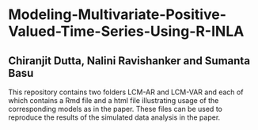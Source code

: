 # Modeling-Multivariate-Positive-Valued-Time-Series-Using-R-INLA
## Chiranjit Dutta, Nalini Ravishanker and Sumanta Basu

This repository contains two folders LCM-AR and LCM-VAR and each of which contains a Rmd file and a html file illustrating usage of the corresponding models as in the paper. These files can be used to reproduce the results of the simulated data analysis in the paper. 
